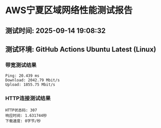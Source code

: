 # AWS宁夏区域网络性能测试报告
## 测试时间: 2025-09-14 19:08:32
## 测试环境: GitHub Actions Ubuntu Latest (Linux)

### 带宽测试结果
```
Ping: 20.439 ms
Download: 2042.79 Mbit/s
Upload: 1855.75 Mbit/s
```

### HTTP连接测试结果
```
HTTP状态码: 307
响应时间: 1.631744秒
下载速度: 0字节/秒
```

